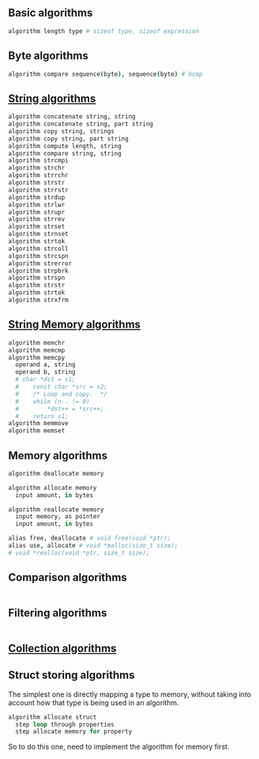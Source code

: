 
## Basic algorithms

```coffee
algorithm length type # sizeof type, sizeof expression
```

## Byte algorithms

```coffee
algorithm compare sequence(byte), sequence(byte) # bcmp
```

## [String algorithms](http://en.wikibooks.org/wiki/C_Programming/Strings)

```coffee
algorithm concatenate string, string
algorithm concatenate string, part string
algorithm copy string, strings
algorithm copy string, part string
algorithm compute length, string
algorithm compare string, string
algorithm strcmpi
algorithm strchr
algorithm strrchr
algorithm strstr
algorithm strrstr
algorithm strdup
algorithm strlwr
algorithm strupr
algorithm strrev
algorithm strset
algorithm strnset
algorithm strtok
algorithm strcoll
algorithm strcspn
algorithm strerror
algorithm strpbrk
algorithm strspn
algorithm strstr
algorithm strtok
algorithm strxfrm
```

## [String Memory algorithms](http://stackoverflow.com/questions/27705053/memcpy-implementation-in-linux-kernel)

```coffee
algorithm memchr
algorithm memcmp
algorithm memcpy
  operand a, string
  operand b, string
  # char *dst = s1;
  #    const char *src = s2;
  #    /* Loop and copy.  */
  #    while (n-- != 0)
  #        *dst++ = *src++;
  #    return s1;
algorithm memmove
algorithm memset
```

## Memory algorithms

```coffee
algorithm deallocate memory

algorithm allocate memory
  input amount, in bytes

algorithm reallocate memory
  input memory, as pointer
  input amount, in bytes
```

```coffee
alias free, deallocate # void free(void *ptr);
alias use, allocate # void *malloc(size_t size);
# void *realloc(void *ptr, size_t size);
```

## Comparison algorithms

```coffee

```

## Filtering algorithms

```coffee
```

## [Collection algorithms](https://lodash.com/docs)

## Struct storing algorithms

The simplest one is directly mapping a type to memory, without taking into account how that type is being used in an algorithm.

```coffee
algorithm allocate struct
  step loop through properties
  step allocate memory for property
```

So to do this one, need to implement the algorithm for memory first.
